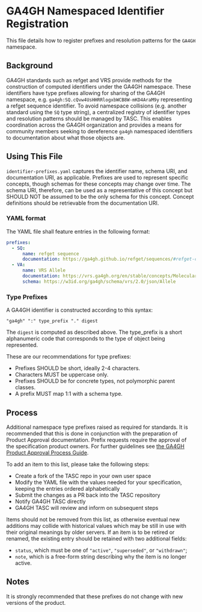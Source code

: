 # GA4GH Namespaced Identifier Registration

This file details how to register prefixes and resolution patterns for the `GA4GH` namespace.

## Background

GA4GH standards such as refget and VRS provide methods for the construction of computed identifiers under the GA4GH namespace. These identifiers have type prefixes allowing for sharing of the GA4GH namespace, e.g. `ga4gh:SQ.cQvw4UsHHRRlogxbWCB8W-mKD4AraM9y` representing a refget sequence identifier. To avoid namespace collisions (e.g. another standard using the `SQ` type string), a centralized registry of identifier types and resolution patterns should be managed by TASC. This enables coordination across the GA4GH organization and provides a means for community members seeking to dereference `ga4gh` namespaced identifiers to documentation about what those objects are.

## Using This File

`identifier-prefixes.yaml` captures the identifier name, schema URI, and documentation URI, as applicable. Prefixes are used to represent specific concepts, though schemas for these concepts may change over time. The schema URI, therefore, can be used as a representative of this concept but SHOULD NOT be assumed to be the only schema for this concept. Concept definitions should be retrievable from the documentation URI.

### YAML format

The YAML file shall feature entries in the following format:
```yaml
prefixes:
  - SQ:
      name: refget sequence
      documentation: https://ga4gh.github.io/refget/sequences/#refget-checksum-algorithm
  - VA:
      name: VRS Allele
      documentation: https://vrs.ga4gh.org/en/stable/concepts/MolecularVariation/Allele.html
      schema: https://w3id.org/ga4gh/schema/vrs/2.0/json/Allele
```

### Type Prefixes

A GA4GH identifier is constructed according to this syntax:

```
"ga4gh" ":" type_prefix "." digest
```

The `digest` is computed as described above. The type_prefix is a short alphanumeric code that corresponds to the type of object being represented.

These are our recommendations for type prefixes:

* Prefixes SHOULD be short, ideally 2-4 characters.
* Characters MUST be uppercase only.
* Prefixes SHOULD be for concrete types, not polymorphic parent classes.
* A prefix MUST map 1:1 with a schema type.

## Process

Additional namespace type prefixes raised as required for standards. It is recommended that this is done in conjunction with the preparation of Product Approval documentation. Prefix requests require the approval of the specification product owners. For further guidelines see [the GA4GH Product Approval Process Guide](https://w3id.org/ga4gh/product-approval).

To add an item to this list, please take the following steps:

- Create a fork of the TASC repo in your own user space</li>
- Modify the YAML file with the values needed for your specification, keeping the entries ordered alphabetically
- Submit the changes as a PR back into the TASC repository
- Notify GA4GH TASC directly
- GA4GH TASC will review and inform on subsequent steps

Items should not be removed from this list, as otherwise eventual new additions may collide with historical values which may be still in use with their original meanings by older servers.
If an item is to be retired or renamed, the existing entry should be retained with two additional fields:

- `status`, which must be one of `"active"`, `"superseded"`, or `"withdrawn"`;
- `note`, which is a free-form string describing why the item is no longer active.

## Notes

It is strongly recommended that these prefixes do not change with new versions of the product.
